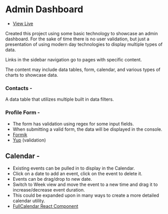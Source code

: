 # Admin Dashboard

- [View Live](https://dashboard-sandy-gamma-59.vercel.app/)

Created this project using some basic technology to showcase an admin dashboard. For the sake of time there is no user validation, but just a presentation of using modern day technologies to display multiple types of data.

Links in the sidebar navigation go to pages with specific content.

The content may include data tables, form, calendar, and various types of charts to showcase data.

### Contacts -

A data table that utilizes multiple built in data filters.

### Profile Form -

- The form has validation using regex for some input fields.
- When submitting a valid form, the data will be displayed in the console.
- [Formik](https://www.npmjs.com/package/formik)
- [Yup](https://www.npmjs.com/package/yup) (validation)

## Calendar -

- Existing events can be pulled in to display in the Calendar.
- Click on a date to add an event, click on the event to delete it.
- Events can be drag/drop to new date.
- Switch to Week view and move the event to a new time and drag it to increase/decrease event duration.
- This could be expanded upon in many ways to create a more detailed calendar utility.
- [FullCalendar React Component](https://www.npmjs.com/package/@fullcalendar/react)
